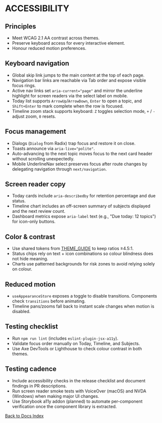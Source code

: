 # ACCESSIBILITY

## Principles

- Meet WCAG 2.1 AA contrast across themes.
- Preserve keyboard access for every interactive element.
- Honour reduced motion preferences.

## Keyboard navigation

- Global skip link jumps to the main content at the top of each page.
- Navigation bar links are reachable via Tab order and expose visible focus rings.
- Active nav links set `aria-current="page"` and mirror the underline highlight for screen readers via the select label on mobile.
- Today list supports `ArrowUp`/`ArrowDown`, `Enter` to open a topic, and `Shift+Enter` to mark complete when the row is focused.
- Timeline zoom stack supports keyboard: `Z` toggles selection mode, `+` / `-` adjust zoom, `0` resets.

## Focus management

- Dialogs (`Dialog` from Radix) trap focus and restore it on close.
- Toasts announce via `aria-live="polite"`.
- Auto-advancing to the next topic moves focus to the next card header without scrolling unexpectedly.
- Mobile UnderlineNav select preserves focus after route changes by delegating navigation through `next/navigation`.

## Screen reader copy

- Today cards include `aria-describedby` for retention percentage and due status.
- Timeline chart includes an off-screen summary of subjects displayed and the next review count.
- Dashboard metrics expose `aria-label` text (e.g., "Due today: 12 topics") for icon-only buttons.

## Color & contrast

- Use shared tokens from [THEME_GUIDE](./THEME_GUIDE.md) to keep ratios ≥4.5:1.
- Status chips rely on text + icon combinations so colour blindness does not hide meaning.
- Charts use patterned backgrounds for risk zones to avoid relying solely on colour.

## Reduced motion

- `useAppearanceStore` exposes a toggle to disable transitions. Components check `transitions` before animating.
- Timeline pans/zooms fall back to instant scale changes when motion is disabled.

## Testing checklist

- Run `npm run lint` (includes `eslint-plugin-jsx-a11y`).
- Validate focus order manually on Today, Timeline, and Subjects.
- Use Axe DevTools or Lighthouse to check colour contrast in both themes.


## Testing cadence

- Include accessibility checks in the release checklist and document findings in PR descriptions.
- Run screen reader smoke tests with VoiceOver (macOS) and NVDA (Windows) when making major UI changes.
- Use Storybook a11y addon (planned) to automate per-component verification once the component library is extracted.

[Back to Docs Index](../DOCS_INDEX.md)
